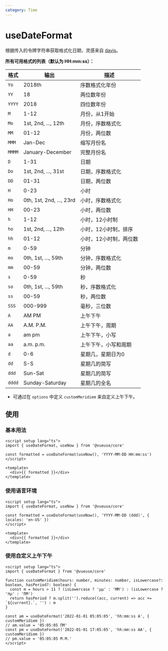 ```yaml
---
category: Time
---
```


# useDateFormat

根据传入的令牌字符串获取格式化日期，灵感来自 [dayjs](https://github.com/iamkun/dayjs)。

**所有可用格式的列表（默认为 HH:mm:ss）：**

| 格式   | 输出                     | 描述                   |
| ------ | ------------------------ | ---------------------- |
| `Yo`   | 2018th                   | 序数格式化年份         |
| `YY`   | 18                       | 两位数年份             |
| `YYYY` | 2018                     | 四位数年份             |
| `M`    | 1-12                     | 月份，从1开始          |
| `Mo`   | 1st, 2nd, ..., 12th      | 月份，序数格式化       |
| `MM`   | 01-12                    | 月份，两位数           |
| `MMM`  | Jan-Dec                  | 缩写月份名             |
| `MMMM` | January-December         | 完整月份名             |
| `D`    | 1-31                     | 日期                   |
| `Do`   | 1st, 2nd, ..., 31st      | 日期，序数格式化       |
| `DD`   | 01-31                    | 日期，两位数           |
| `H`    | 0-23                     | 小时                   |
| `Ho`   | 0th, 1st, 2nd, ..., 23rd | 小时，序数格式化       |
| `HH`   | 00-23                    | 小时，两位数           |
| `h`    | 1-12                     | 小时，12小时制         |
| `ho`   | 1st, 2nd, ..., 12th      | 小时，12小时制，排序   |
| `hh`   | 01-12                    | 小时，12小时制，两位数 |
| `m`    | 0-59                     | 分钟                   |
| `mo`   | 0th, 1st, ..., 59th      | 分钟，序数格式化       |
| `mm`   | 00-59                    | 分钟，两位数           |
| `s`    | 0-59                     | 秒                     |
| `so`   | 0th, 1st, ..., 59th      | 秒，序数格式化         |
| `ss`   | 00-59                    | 秒，两位数             |
| `SSS`  | 000-999                  | 毫秒，三位数           |
| `A`    | AM PM                    | 上午下午               |
| `AA`   | A.M. P.M.                | 上午下午，周期         |
| `a`    | am pm                    | 上午下午，小写         |
| `aa`   | a.m. p.m.                | 上午下午，小写和周期   |
| `d`    | 0-6                      | 星期几，星期日为0      |
| `dd`   | S-S                      | 星期几的简写           |
| `ddd`  | Sun-Sat                  | 星期几的简写           |
| `dddd` | Sunday-Saturday          | 星期几的全名           |

- 可通过在 `options` 中定义 `customMeridiem` 来自定义上午下午。

## 使用

### 基本用法

```vue
<script setup lang="ts">
import { useDateFormat, useNow } from '@vueuse/core'

const formatted = useDateFormat(useNow(), 'YYYY-MM-DD HH:mm:ss')
</script>

<template>
  <div>{{ formatted }}</div>
</template>
```

### 使用语言环境

```vue
<script setup lang="ts">
import { useDateFormat, useNow } from '@vueuse/core'

const formatted = useDateFormat(useNow(), 'YYYY-MM-DD (ddd)', { locales: 'en-US' })
</script>

<template>
  <div>{{ formatted }}</div>
</template>
```

### 使用自定义上午下午

```vue
<script setup lang="ts">
import { useDateFormat } from '@vueuse/core'

function customMeridiem(hours: number, minutes: number, isLowercase?: boolean, hasPeriod?: boolean) {
  const m = hours > 11 ? (isLowercase ? 'μμ' : 'ΜΜ') : (isLowercase ? 'πμ' : 'ΠΜ')
  return hasPeriod ? m.split('').reduce((acc, current) => acc += `${current}.`, '') : m
}

const am = useDateFormat('2022-01-01 05:05:05', 'hh:mm:ss A', { customMeridiem })
// am.value = '05:05:05 ΠΜ'
const pm = useDateFormat('2022-01-01 17:05:05', 'hh:mm:ss AA', { customMeridiem })
// pm.value = '05:05:05 Μ.Μ.'
</script>
```
